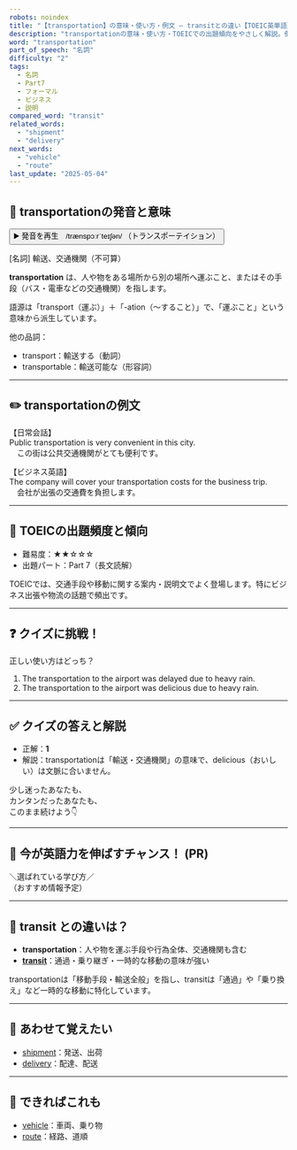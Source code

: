```yaml
---
robots: noindex
title: "【transportation】の意味・使い方・例文 ― transitとの違い【TOEIC英単語】"
description: "transportationの意味・使い方・TOEICでの出題傾向をやさしく解説。例文・クイズ付きでtransitとの違いもわかりやすく学べます。"
word: "transportation"
part_of_speech: "名詞"
difficulty: "2"
tags:
  - 名詞
  - Part7
  - フォーマル
  - ビジネス
  - 説明
compared_word: "transit"
related_words:
  - "shipment"
  - "delivery"
next_words:
  - "vehicle"
  - "route"
last_update: "2025-05-04"
---
```


## 🔰 transportationの発音と意味

<button class="play-audio" onclick="playTTS('transportation')">
  <span class="play-audio-main">
    ▶️ 発音を再生　/trænspɔːrˈteɪʃən/
  </span>
  <span class="play-audio-sub">
    （トランスポーテイション）
  </span>
</button>

[名詞] 輸送、交通機関（不可算）

**transportation** は、人や物をある場所から別の場所へ運ぶこと、またはその手段（バス・電車などの交通機関）を指します。

語源は「transport（運ぶ）」＋「-ation（～すること）」で、「運ぶこと」という意味から派生しています。

他の品詞：  
- transport：輸送する（動詞）
- transportable：輸送可能な（形容詞）

---

## ✏️ transportationの例文

【日常会話】  
Public transportation is very convenient in this city.  
　この街は公共交通機関がとても便利です。

【ビジネス英語】  
The company will cover your transportation costs for the business trip.  
　会社が出張の交通費を負担します。

---

## 🎯 TOEICの出題頻度と傾向

- 難易度：★★☆☆☆
- 出題パート：Part 7（長文読解）

TOEICでは、交通手段や移動に関する案内・説明文でよく登場します。特にビジネス出張や物流の話題で頻出です。

---

## ❓ クイズに挑戦！

正しい使い方はどっち？

1. The transportation to the airport was delayed due to heavy rain.  
2. The transportation to the airport was delicious due to heavy rain.

---

## ✅ クイズの答えと解説

- 正解：**1**
- 解説：transportationは「輸送・交通機関」の意味で、delicious（おいしい）は文脈に合いません。

少し迷ったあなたも、  
カンタンだったあなたも、  
このまま続けよう👇️

---

## 🚀 今が英語力を伸ばすチャンス！ (PR)

<div class="info-center">
＼選ばれている学び方／<br>  
（おすすめ情報予定）
</div>

---

## 🤔  transit との違いは？

- **transportation**：人や物を運ぶ手段や行為全体、交通機関も含む
- **[transit](/transit)**：通過・乗り継ぎ・一時的な移動の意味が強い

transportationは「移動手段・輸送全般」を指し、transitは「通過」や「乗り換え」など一時的な移動に特化しています。

---

## 🧩 あわせて覚えたい

- [shipment](/shipment)：発送、出荷
- [delivery](/delivery)：配達、配送

---

## 📖 できればこれも

- [vehicle](/vehicle)：車両、乗り物
- [route](/route)：経路、道順

<!-- cvid: aid00_bid31 -->

